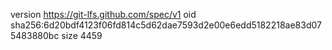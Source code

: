 version https://git-lfs.github.com/spec/v1
oid sha256:6d20bdf4123f06fd814c5d62dae7593d2e00e6edd5182218ae83d075483880bc
size 4459
